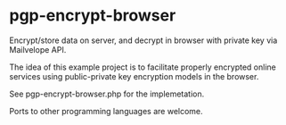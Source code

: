 # pgp-encrypt-browser
Encrypt/store data on server, and decrypt in browser with private key via Mailvelope API.

The idea of this example project is to facilitate properly encrypted online services using public-private key encryption models in the browser. 

See pgp-encrypt-browser.php for the implemetation. 

Ports to other programming languages are welcome. 
